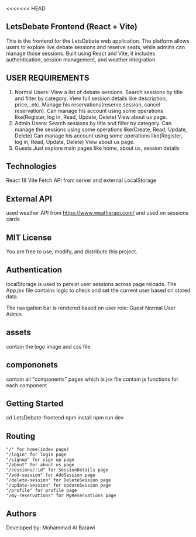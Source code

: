 <<<<<<< HEAD
## LetsDebate Frontend (React + Vite)
This is the frontend for the LetsDebate web application. The platform allows users to explore live debate sessions and reserve seats, while admins can manage those sessions. Built using React and Vite, it includes authentication, session management, and weather integration.

## USER REQUIREMENTS
1. Normal Users:
View a list of debate sessions.
Search sessions by title and filter by category.
View full session details like description, price,..etc.
Manage his reservations(reserve session, cancel reservation).
Can manage his account using some operations like(Register, log in, Read, Update, Delete)
View about us page.
2. Admin Users:
Search sessions by title and filter by category.
Can manage the sessions using some operations like(Create, Read, Update, Delete)
Can manage his account using some operations like(Register, log in, Read, Update, Delete)
View about us page.
3. Guests
Just explore main pages like home, about us, session details

## Technologies
React 18
Vite
Fetch API from server and external
LocalStorage

## External API
used weather API from https://www.weatherapi.com/ and used on sessions cards

## MIT License
You are free to use, modify, and distribute this project.

## Authentication
localStorage is used to persist user sessions across page reloads.
The App.jsx file contains logic to check and set the current user based on stored data.

The navigation bar is rendered based on user role:
Guest  <GuestNavbar />
Normal User  <NormalNavbar />
Admin  <AdminNavbar />

## assets
contain the logo image and css file

## compononets
contain all "components" pages which is jsx file contain js functions for each component


## Getting Started
cd LetsDebate-frontend
npm install
npm run dev

## Routing 
    "/" for home(index page)
    "/login" for login page
    "/signup" for sign up page
    "/about" for about us page
    "/sessions/:id" for SessionDetails page
    "/add-session" for AddSession page
    "/delete-session" for DeleteSession page
    "/update-session" for UpdateSession page
    "/profile" for profile page
    "/my-reservations" for MyReservations page
## Authors
Developed by: Mohammad Al Barawi